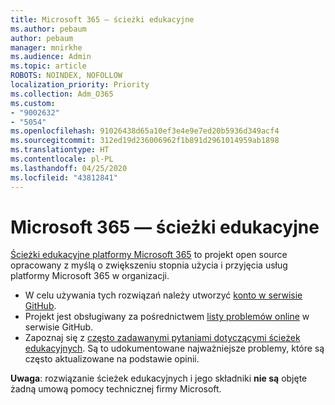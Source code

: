 ```yaml
---
title: Microsoft 365 — ścieżki edukacyjne
ms.author: pebaum
author: pebaum
manager: mnirkhe
ms.audience: Admin
ms.topic: article
ROBOTS: NOINDEX, NOFOLLOW
localization_priority: Priority
ms.collection: Adm_O365
ms.custom:
- "9002632"
- "5054"
ms.openlocfilehash: 91026438d65a10ef3e4e9e7ed20b5936d349acf4
ms.sourcegitcommit: 312ed19d236006962f1b891d2961014959ab1898
ms.translationtype: HT
ms.contentlocale: pl-PL
ms.lasthandoff: 04/25/2020
ms.locfileid: "43812841"
---
```

# <a name="microsoft-365-learning-pathways"></a>Microsoft 365 — ścieżki edukacyjne

[Ścieżki edukacyjne platformy Microsoft 365](https://docs.microsoft.com/office365/customlearning/) to projekt open source opracowany z myślą o zwiększeniu stopnia użycia i przyjęcia usług platformy Microsoft 365 w organizacji.

- W celu używania tych rozwiązań należy utworzyć [konto w serwisie GitHub](http://aka.ms/joingithub).
- Projekt jest obsługiwany za pośrednictwem [listy problemów online](https://aka.ms/CustomLearningHelp) w serwisie GitHub.
- Zapoznaj się z [często zadawanymi pytaniami dotyczącymi ścieżek edukacyjnych](https://docs.microsoft.com/office365/customlearning/faq). Są to udokumentowane najważniejsze problemy, które są często aktualizowane na podstawie opinii.

**Uwaga**: rozwiązanie ścieżek edukacyjnych i jego składniki **nie są** objęte żadną umową pomocy technicznej firmy Microsoft.
